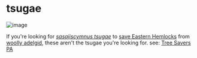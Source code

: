 # tsugae

![image](https://github.com/2qx/tsugae/assets/57997077/bce8e28e-c32a-45c0-81c6-99cf53f55567)

If you're looking for [*sasajiscymnus tsugae*](https://en.wikipedia.org/wiki/Sasajiscymnus_tsugae) to [save Eastern Hemlocks](https://www.orionmagazine.org/article/forest-farewell/) from [woolly adelgid](https://en.wikipedia.org/wiki/Hemlock_woolly_adelgid), these aren't the tsugae you're looking for. see: [Tree Savers PA](https://www.treesaverspa.com)
